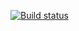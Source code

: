 [![Build status](https://ci.appveyor.com/api/projects/status/b8ugy3ui90mfe4ij/branch/main?svg=true)](https://ci.appveyor.com/project/DanilaEvteev/ci-setting/branch/main)
